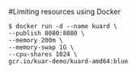 #Limiting resources using Docker

    $ docker run -d --name kuard \
    --publish 8080:8080 \
    --memory 200m \
    --memory-swap 1G \
    --cpu-shares 1024 \
    gcr.io/kuar-demo/kuard-amd64:blue